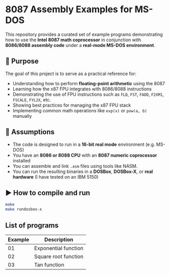 # 8087 Assembly Examples for MS-DOS

This repository provides a curated set of example programs demonstrating how to
use the **Intel 8087 math coprocessor** in conjunction with **8086/8088 assembly
code** under a **real-mode MS-DOS environment**.

## 📌 Purpose

The goal of this project is to serve as a practical reference for:
- Understanding how to perform **floating-point arithmetic** using the 8087
- Learning how the x87 FPU integrates with 8086/8088 instructions
- Demonstrating the use of FPU instructions such as `FLD`, `FST`, `FADD`,
  `F2XM1`, `FSCALE`, `FYL2X`, etc.
- Showing best practices for managing the x87 FPU stack
- Implementing common math operations like `exp(x)` or `pow(a, b)` manually

## 🧠 Assumptions

- The code is designed to run in a **16-bit real mode** environment (e.g.
  MS-DOS)
- You have an **8086 or 8088 CPU** with an **8087 numeric coprocessor**
  installed
- You can assemble and link `.asm` files using tools like NASM.
- You can run the resulting binaries in a **DOSBox**, **DOSBox-X**, or **real
  hardware** (I have tested on an IBM 5150)

## ▶ How to compile and run

```bash
make
make rundosbox-x
```

## List of programs

| Example | Description                |
|---------|----------------------------|
| 01      | Exponential function       |
| 02      | Square root function       |
| 03      | Tan function               |
